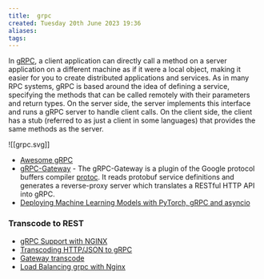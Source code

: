 ```yaml
---
title:  grpc
created: Tuesday 20th June 2023 19:36
aliases: 
tags: 
---
```

In [gRPC](https://github.com/grpc/grpc), a client application can directly call a method on a server application on a different machine as if it were a local object, making it easier for you to create distributed applications and services. As in many RPC systems, gRPC is based around the idea of defining a service, specifying the methods that can be called remotely with their parameters and return types. On the server side, the server implements this interface and runs a gRPC server to handle client calls. On the client side, the client has a stub (referred to as just a client in some languages) that provides the same methods as the server.

![[grpc.svg]]


- [Awesome gRPC](https://github.com/grpc-ecosystem/awesome-grpc)
- [gRPC-Gateway](https://github.com/grpc-ecosystem/grpc-gateway) - The gRPC-Gateway is a plugin of the Google protocol buffers compiler [protoc](https://github.com/protocolbuffers/protobuf). It reads protobuf service definitions and generates a reverse-proxy server which translates a RESTful HTTP API into gRPC.
- [Deploying Machine Learning Models with PyTorch, gRPC and asyncio](https://github.com/roboflow/deploy-models-with-grpc-pytorch-asyncio)

### Transcode to REST

- [gRPC Support with NGINX](https://www.nginx.com/blog/nginx-1-13-10-grpc/)
- [Transcoding HTTP/JSON to gRPC](https://cloud.google.com/endpoints/docs/grpc/transcoding)
- [Gateway transcode](https://apisix.apache.org/docs/apisix/plugins/grpc-transcode/)
- [Load Balancing grpc with Nginx](https://dev.to/techschoolguru/load-balancing-grpc-service-with-nginx-3fio)